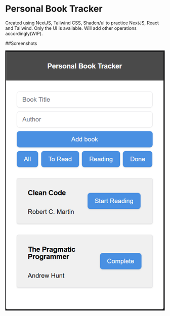 # Personal Book Tracker

Created using NextJS, Tailwind CSS, Shadcn/ui to practice NextJS, React and Tailwind. Only the UI is available. Will add other operations accordingly(WIP).

##Screenshots

![pbt-ss](image.png)
